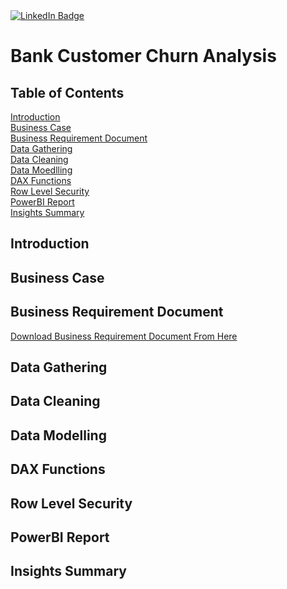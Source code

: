<div id="badges">
  <a href="https://www.linkedin.com/in/kshitija-chilbule-b98515309/" target="_blank">
    <img src="https://img.shields.io/badge/LinkedIn-blue?style=for-the-badge&logo=linkedin&logoColor=white" alt="LinkedIn Badge"/>
  </a>
</div>

# Bank Customer Churn Analysis

## Table of Contents
[Introduction](#introduction)
<br>
[Business Case](#business-case)
<br>
[Business Requirement Document](#business-requirement-document)
<br>
[Data Gathering](#data-gathering)
<br>
[Data Cleaning](#data-cleaning)
<br>
[Data Moedlling](#data-modelling)
<br>
[DAX Functions](#dax-functions)
<br>
[Row Level Security](#row-level-security)
<br>
[PowerBI Report](#powerbi-report)
<br>
[Insights Summary](#insights-summary)

## Introduction

## Business Case

## Business Requirement Document
[Download Business Requirement Document From Here](https://github.com/itzzkshitija/Bank-Customer-Churn-Analysis/blob/main/BusinessRequirementDocument.pdf)

## Data Gathering

## Data Cleaning

## Data Modelling

## DAX Functions

## Row Level Security

## PowerBI Report

## Insights Summary
